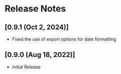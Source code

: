# Release Notes
## [0.9.1 (Oct 2, 2024)]

- Fixed the use of export options for date formatting

## [0.9.0 (Aug 18, 2022)]

- Initial Release
